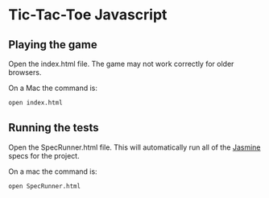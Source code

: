 Tic-Tac-Toe Javascript
========

Playing the game
------------

Open the index.html file.  The game may not work correctly for older
browsers.

On a Mac the command is:

```bash
open index.html
```

Running the tests
--------------

Open the SpecRunner.html file.  This will automatically run all of the [Jasmine](https://jasmine.github.io/)
specs for the project.

On a mac the command is:

```bash
open SpecRunner.html
```
